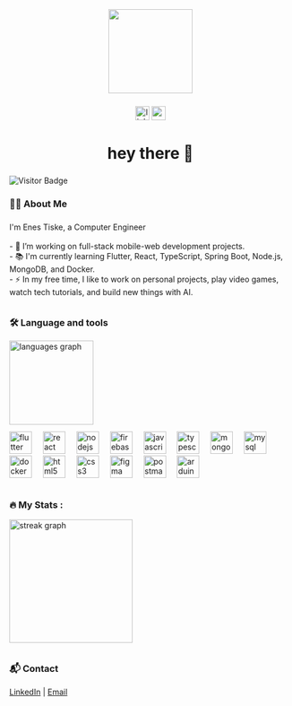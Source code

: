 <div align="center">
  <img height="150" src="https://media.giphy.com/media/M9gbBd9nbDrOTu1Mqx/giphy.gif"  />
</div>

###

<div align="center">
  <a href="https://www.linkedin.com/in/enes-tiske-b27963238" target="_blank"><img src="https://img.shields.io/static/v1?message=LinkedIn&logo=linkedin&label=&color=0077B5&logoColor=white&labelColor=&style=for-the-badge" height="25" alt="linkedin logo"  /></a>
  <a href="mailto:menes.tiske@gmail.com"><img src="https://img.shields.io/static/v1?message=Gmail&logo=gmail&label=&color=D14836&logoColor=white&labelColor=&style=for-the-badge" height="25" alt="gmail logo" /></a>
</div>

###

<h1 align="center">hey there 👋</h1>

###

![Visitor Badge](https://visitor-badge.laobi.icu/badge?page_id=enestiske)

###

<h3 align="left">👩‍💻  About Me</h3>

###

<p align="left">I'm Enes Tiske, a Computer Engineer<br>
  <br>- 🔭 I’m working on full-stack mobile-web development projects.
  <br>- 📚 I'm currently learning Flutter, React, TypeScript, Spring Boot, Node.js, MongoDB, and Docker.
  <br>- ⚡ In my free time, I like to work on personal projects, play video games, watch tech tutorials, and build new things with AI.
  <br><img height="12" />
</p>
  
###

<h3 align="left">🛠 Language and tools</h3>
<div align="left">
  <img src="https://github-readme-stats.vercel.app/api/top-langs?username=enestiske&locale=en&hide_title=false&layout=compact&card_width=320&langs_count=5&theme=dracula&hide_border=false" height="150" alt="languages graph" />
  <br><img height="12" /><br>
  <img src="https://cdn.jsdelivr.net/gh/devicons/devicon/icons/flutter/flutter-original.svg" height="40" width="40" alt="flutter logo" />
  <img width="12" />
  <img src="https://cdn.jsdelivr.net/gh/devicons/devicon/icons/react/react-original.svg" height="40" width="40" alt="react logo" />
  <img width="12" />
  <img src="https://cdn.jsdelivr.net/gh/devicons/devicon/icons/nodejs/nodejs-original.svg" height="40" width="40" alt="nodejs logo" />
  <img width="12" />
  <img src="https://cdn.jsdelivr.net/gh/devicons/devicon/icons/firebase/firebase-plain.svg" height="40" width="40" alt="firebase logo" />
  <img width="12" />
  <img src="https://cdn.jsdelivr.net/gh/devicons/devicon/icons/javascript/javascript-original.svg" height="40" width="40" alt="javascript logo" />
  <img width="12" />
  <img src="https://cdn.jsdelivr.net/gh/devicons/devicon/icons/typescript/typescript-original.svg" height="40" width="40" alt="typescript logo" />
  <img width="12" />
  <img src="https://cdn.jsdelivr.net/gh/devicons/devicon/icons/mongodb/mongodb-original.svg" height="40" width="40" alt="mongodb logo" />
  <img width="12" />
  <img src="https://cdn.jsdelivr.net/gh/devicons/devicon/icons/mysql/mysql-original.svg" height="40" width="40" alt="mysql logo" />
  <img width="12" />
  <img src="https://cdn.jsdelivr.net/gh/devicons/devicon/icons/docker/docker-original.svg" height="40" width="40" alt="docker logo" />
  <img width="12" />
  <img src="https://cdn.jsdelivr.net/gh/devicons/devicon/icons/html5/html5-original.svg" height="40" width="40" alt="html5 logo" />
  <img width="12" />
  <img src="https://cdn.jsdelivr.net/gh/devicons/devicon/icons/css3/css3-original.svg" height="40" width="40" alt="css3 logo" />
  <img width="12" />
  <img src="https://cdn.jsdelivr.net/gh/devicons/devicon/icons/figma/figma-original.svg" height="40" width="40" alt="figma logo" />
  <img width="12" />
  <img src="https://www.vectorlogo.zone/logos/getpostman/getpostman-icon.svg" height="40" width="40" alt="postman logo" />
  <img width="12" />
  <img src="https://cdn.jsdelivr.net/gh/devicons/devicon/icons/arduino/arduino-original.svg" height="40" width="40" alt="arduino logo" />
  <br><img height="12" />
</div>

###

<h3 align="left">🔥 My Stats :</h3>
<div align="left">
  <img src="https://streak-stats.demolab.com?user=enestiske&locale=en&mode=daily&theme=dark&hide_border=false&border_radius=5&order=3" height="220" alt="streak graph" />
  <br><img height="12" />
</div>

###

<h3 align="left">📬 Contact</h3>
  <a href="https://www.linkedin.com/in/enes-tiske-b27963238" target="_blank">LinkedIn</a> | <a href="mailto:menes.tiske@gmail.com">Email</a>
<p align="left">
</p>

###
